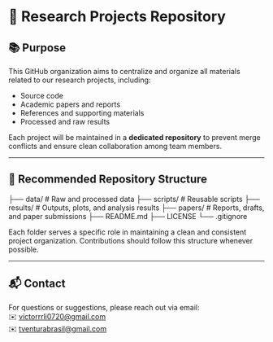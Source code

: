 # 🧪 Research Projects Repository

## 📚 Purpose

This GitHub organization aims to centralize and organize all materials related to our research projects, including:

- Source code  
- Academic papers and reports  
- References and supporting materials  
- Processed and raw results

Each project will be maintained in a **dedicated repository** to prevent merge conflicts and ensure clean collaboration among team members.

---

## 📁 Recommended Repository Structure

├── data/ # Raw and processed data
├── scripts/ # Reusable scripts
├── results/ # Outputs, plots, and analysis results
├── papers/ # Reports, drafts, and paper submissions
├── README.md
├── LICENSE
└── .gitignore

Each folder serves a specific role in maintaining a clean and consistent project organization. Contributions should follow this structure whenever possible.

---

## 📬 Contact

For questions or suggestions, please reach out via email:  
✉️ victorrrli0720@gmail.com  
✉️ tventurabrasil@gmail.com
